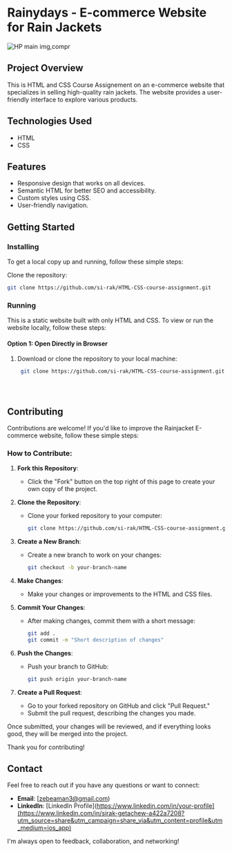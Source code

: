 # Rainydays - E-commerce Website for Rain Jackets

![HP main img,compr](https://github.com/user-attachments/assets/b236aaee-5a8b-458e-bfb9-14562e39e4a9)




## Project Overview

This is HTML and CSS Course Assignement on an e-commerce website that specializes in selling high-quality rain jackets. The website provides a user-friendly interface to explore various products.

## Technologies Used

- HTML
- CSS

## Features

- Responsive design that works on all devices.
- Semantic HTML for better SEO and accessibility.
- Custom styles using CSS.
- User-friendly navigation.

## Getting Started

### Installing
To get a local copy up and running, follow these simple steps:

 Clone the repository:
   ```bash
   git clone https://github.com/si-rak/HTML-CSS-course-assignment.git
   ```

### Running 

This is a static website built with only HTML and CSS. To view or run the website locally, follow these steps:

#### Option 1: Open Directly in Browser

1. Download or clone the repository to your local machine:
   ```bash
    git clone https://github.com/si-rak/HTML-CSS-course-assignment.git


 
  ## Contributing
Contributions are welcome! If you'd like to improve the Rainjacket E-commerce website, follow these simple steps:

### How to Contribute:

1. **Fork this Repository**:
   - Click the "Fork" button on the top right of this page to create your own copy of the project.

2. **Clone the Repository**:
   - Clone your forked repository to your computer:
     ```bash
     git clone https://github.com/si-rak/HTML-CSS-course-assignment.git
     ```

3. **Create a New Branch**:
   - Create a new branch to work on your changes:
     ```bash
     git checkout -b your-branch-name
     ```

4. **Make Changes**:
   - Make your changes or improvements to the HTML and CSS files.

5. **Commit Your Changes**:
   - After making changes, commit them with a short message:
     ```bash
     git add .
     git commit -m "Short description of changes"
     ```

6. **Push the Changes**:
   - Push your branch to GitHub:
     ```bash
     git push origin your-branch-name
     ```

7. **Create a Pull Request**:
   - Go to your forked repository on GitHub and click "Pull Request." 
   - Submit the pull request, describing the changes you made.

Once submitted, your changes will be reviewed, and if everything looks good, they will be merged into the project.

Thank you for contributing!

## Contact

Feel free to reach out if you have any questions or want to connect:

- **Email**: [zebeaman3@gmail.com)
- **LinkedIn**: [LinkedIn Profile](https://www.linkedin.com/in/your-profile](https://www.linkedin.com/in/sirak-getachew-a422a7208?utm_source=share&utm_campaign=share_via&utm_content=profile&utm_medium=ios_app)

I'm always open to feedback, collaboration, and networking!


